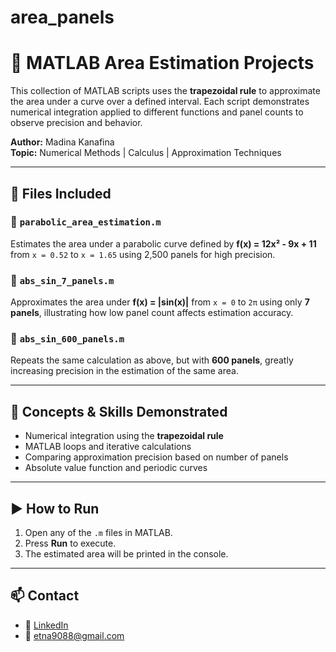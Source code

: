 # area_panels
# 📐 MATLAB Area Estimation Projects

This collection of MATLAB scripts uses the **trapezoidal rule** to approximate the area under a curve over a defined interval. Each script demonstrates numerical integration applied to different functions and panel counts to observe precision and behavior.

**Author:** Madina Kanafina  
**Topic:** Numerical Methods | Calculus | Approximation Techniques

---

## 📁 Files Included

### 🔹 `parabolic_area_estimation.m`
Estimates the area under a parabolic curve defined by **f(x) = 12x² - 9x + 11** from `x = 0.52` to `x = 1.65` using 2,500 panels for high precision.

### 🔹 `abs_sin_7_panels.m`  
Approximates the area under **f(x) = |sin(x)|** from `x = 0` to `2π` using only **7 panels**, illustrating how low panel count affects estimation accuracy.

### 🔹 `abs_sin_600_panels.m`  
Repeats the same calculation as above, but with **600 panels**, greatly increasing precision in the estimation of the same area.

---

## 🧠 Concepts & Skills Demonstrated

- Numerical integration using the **trapezoidal rule**
- MATLAB loops and iterative calculations
- Comparing approximation precision based on number of panels
- Absolute value function and periodic curves

---

## ▶️ How to Run

1. Open any of the `.m` files in MATLAB.
2. Press **Run** to execute.
3. The estimated area will be printed in the console.

---

## 📫 Contact

- 💼 [LinkedIn](https://www.linkedin.com/in/etna907/)  
- 📧 etna9088@gmail.com
